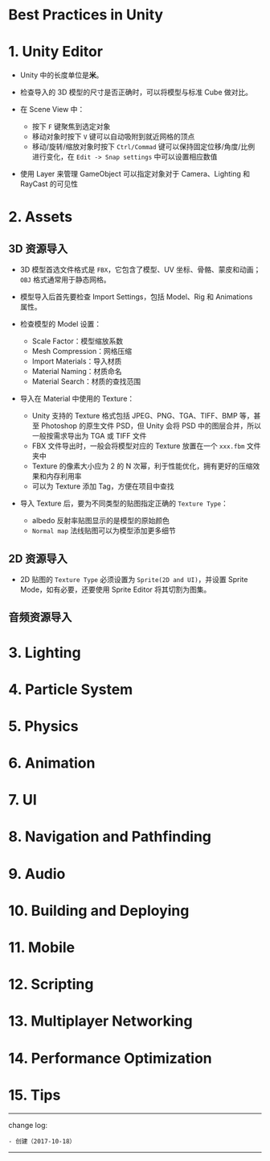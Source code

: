 # Best Practices in Unity

# 1. Unity Editor

* Unity 中的长度单位是**米**。
* 检查导入的 3D 模型的尺寸是否正确时，可以将模型与标准 Cube 做对比。
* 在 Scene View 中：

    - 按下 `F` 键聚焦到选定对象
    - 移动对象时按下 `V` 键可以自动吸附到就近网格的顶点
    - 移动/旋转/缩放对象时按下 `Ctrl/Commad` 键可以保持固定位移/角度/比例进行变化，在 `Edit -> Snap settings` 中可以设置相应数值

* 使用 Layer 来管理 GameObject 可以指定对象对于 Camera、Lighting 和 RayCast 的可见性

# 2. Assets

## 3D 资源导入

* 3D 模型首选文件格式是 `FBX`，它包含了模型、UV 坐标、骨骼、蒙皮和动画；`OBJ` 格式通常用于静态网格。
* 模型导入后首先要检查 Import Settings，包括 Model、Rig 和 Animations 属性。
* 检查模型的 Model 设置：

    - Scale Factor：模型缩放系数
    - Mesh Compression：网格压缩
    - Import Materials：导入材质
    - Material Naming：材质命名
    - Material Search：材质的查找范围

* 导入在 Material 中使用的 Texture：

    - Unity 支持的 Texture 格式包括 JPEG、PNG、TGA、TIFF、BMP 等，甚至 Photoshop 的原生文件 PSD，但 Unity 会将 PSD 中的图层合并，所以一般按需求导出为 TGA 或 TIFF 文件
    - FBX 文件导出时，一般会将模型对应的 Texture 放置在一个 `xxx.fbm` 文件夹中
    - Texture 的像素大小应为 2 的 N 次幂，利于性能优化，拥有更好的压缩效果和内存利用率
    - 可以为 Texture 添加 Tag，方便在项目中查找

* 导入 Texture 后，要为不同类型的贴图指定正确的 `Texture Type`：
   
    - albedo 反射率贴图显示的是模型的原始颜色
    - `Normal map` 法线贴图可以为模型添加更多细节

## 2D 资源导入

* 2D 贴图的 `Texture Type` 必须设置为 `Sprite(2D and UI)`，并设置 Sprite Mode，如有必要，还要使用 Sprite Editor 将其切割为图集。

## 音频资源导入

# 3. Lighting

# 4. Particle System

# 5. Physics

# 6. Animation

# 7. UI

# 8. Navigation and Pathfinding

# 9. Audio

# 10. Building and Deploying

# 11. Mobile

# 12. Scripting

# 13. Multiplayer Networking

# 14. Performance Optimization

# 15. Tips

---

change log: 

	- 创建（2017-10-18）

---

